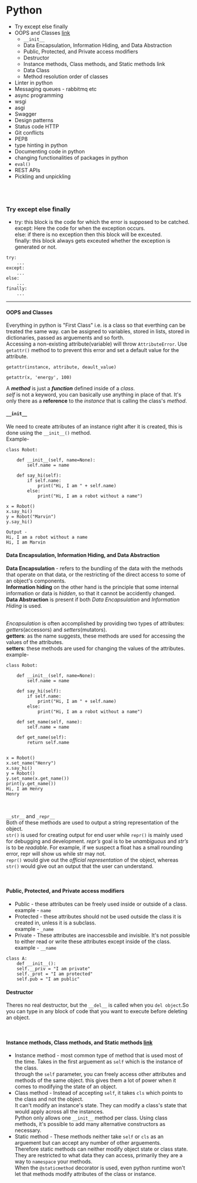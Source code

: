 # Python

- Try except else finally
- OOPS and Classes [link](https://www.python-course.eu/python3_object_oriented_programming.php)
  - `__init__`
  - Data Encapsulation, Information Hiding, and Data Abstraction
  - Public, Protected, and Private access modifiers
  - Destructor
  - Instance methods, Class methods, and Static methods link
  - Data Class
  - Method resolution order of classes
- Linter in python
- Messaging queues - rabbitmq etc
- async programming
- wsgi
- asgi
- Swagger
- Design patterns
- Status code HTTP
- Git conflicts
- PEP8
- type hinting in python
- Documenting code in python
- changing functionalities of packages in python
- `eval()`
- REST APIs
- Pickling and unpickling

<br />
<br />

### Try except else finally
- try: this block is the code for which the error is supposed to be catched.\
except: Here the code for when the exception occurs.\
else: if there is no exception then this block will be exceuted.\
finally: this block always gets exceuted whether the exception is generated or not.
```
try:
	...
except:
	...
else:
	...
finally:
	...
```
---
#### OOPS and Classes
Everything in python is "First Class" i.e. is a class so that everthing can be treated the same way. can be assigned to variables, stored in lists, stored in dictionaries, passed as arguements and so forth.\
Accessing a non-existing attribute(variable) will throw `AttributeError`. Use `getattr()` method to to prevent this error and set a default value for the attribute.
```
getattr(instance, attribute, deault_value)

getattr(x, 'energy', 100)
```
A **_method_** is just a **_function_** defined inside of a _class_.\
_self_ is not a keyword, you can basically use anything in place of that. It's only there as a **reference** to the _instance_ that is calling the class's _method_.

#### `__init__`
We need to create attributes of an instance right after it is created, this is done using the `__init__()` method.\
Example-
```
class Robot:
 
    def __init__(self, name=None):
        self.name = name   
        
    def say_hi(self):
        if self.name:
            print("Hi, I am " + self.name)
        else:
            print("Hi, I am a robot without a name")

x = Robot()
x.say_hi()
y = Robot("Marvin")
y.say_hi()

Output -
Hi, I am a robot without a name
Hi, I am Marvin
```
#### Data Encapsulation, Information Hiding, and Data Abstraction
**Data Encapsulation** - refers to the bundling of the data with the methods that operate on that data, or the restricting of the direct access to some of an object's components.\
**Information hiding** on the other hand is the principle that some internal information or data is _hidden_, so that it cannot be accidently changed.\
**Data Abstraction** is present if both _Data Encapsulation_ and _Information Hiding_ is used.\
<br />

_Encapsulation_ is often accomplished by providing two types of attributes: _getters_(accessors) and _setters_(mutators).\
**getters**: as the name suggests, these methods are used for accessing the values of the attributes.\
**setters**: these methods are used for changing the values of the attributes.\
example-
```
class Robot:
 
    def __init__(self, name=None):
        self.name = name   
        
    def say_hi(self):
        if self.name:
            print("Hi, I am " + self.name)
        else:
            print("Hi, I am a robot without a name")
            
    def set_name(self, name):
        self.name = name
        
    def get_name(self):
        return self.name
    

x = Robot()
x.set_name("Henry")
x.say_hi()
y = Robot()
y.set_name(x.get_name())
print(y.get_name())
Hi, I am Henry
Henry
```

<br />

`__str__` and `_repr__`\
Both of these methods are used to output a string representation of the object.\
`str()` is used for creating output for end user while `repr()` is mainly used for debugging and development. _repr’s_ goal is to be _unambiguous_ and _str’s_ is to be _readable_. For example, if we suspect a float has a small rounding error, repr will show us while str may not.\
`repr()` would give out the _official representation_ of the object, whereas `str()` would give out an output that the user can understand.

<br />

#### Public, Protected, and Private access modifiers

 - Public - these attributes can be freely used inside or outside of a class.\
 example - `name`
 - Protected - these attributes should not be used outside the class it is created in, unless it is a subclass.\
 example - `_name`
 - Private - These attributes are inaccessbile and invisible. It's not possible to either read or write these attributes except inside of the class.\
 example - `__name`
```
class A:
	def __init__():
	self.__priv = "I am private"
	self._prot = "I am protected"
	self.pub = "I am public"
```
#### Destructor
Theres no real destructor, but the `__del__` is called when you `del object`.So you can type in any block of code that you want to execute before deleting an object.

<br />

#### Instance methods, Class methods, and Static methods [link](https://realpython.com/instance-class-and-static-methods-demystified/#delicious-pizza-factories-with-classmethod)
 - Instance method - most common type of method that is used most of the time. Takes in the first arguement as `self` which is the instance of the class.\
 through the `self` parameter, you can freely access other attributes and methods of the same object. this gives them a lot of power when it comes to modifying the state of an object.
 - Class method - Instead of accepting `self`, it takes `cls` which points to the class and not the object.\
 It can't modify an instance's state. They can modify a class's state that would apply across all the instances.\
 Python only allows one `__init__` method per class. Using class methods, it's possible to add many alternative constructors as necessary.
 - Static method - These methods neither take `self` or `cls` as an arguement but can accept any number of other arguements.\
 Therefore static methods can neither modify object state or class state. They are restricted to what data they can access, primarily they are a way to `namespace` your methods.\
 When the `@staticmethod` decorator is used, even python runtime won't let that methods modify attributes of the class or instance.
